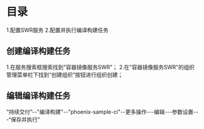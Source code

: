 # 目录
1.配置SWR服务
2.配置并执行编译构建任务


## 创建编译构建任务
1.在服务搜索框搜索找到"容器镜像服务SWR"；
2.在"容器镜像服务SWR"的组织管理菜单栏下找到“创建组织”按钮进行组织创建；

## 编辑编译构建任务
“持续交付”--"编译构建"--"phoenix-sample-ci"--更多操作---编辑---参数设置---“保存并执行”